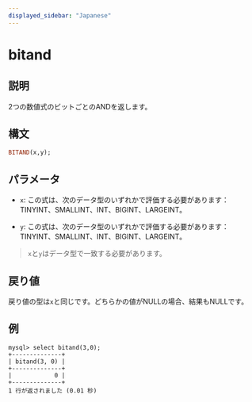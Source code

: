 ```yaml
---
displayed_sidebar: "Japanese"
---
```


# bitand

## 説明

2つの数値式のビットごとのANDを返します。

## 構文

```Haskell
BITAND(x,y);
```

## パラメータ

- `x`: この式は、次のデータ型のいずれかで評価する必要があります：TINYINT、SMALLINT、INT、BIGINT、LARGEINT。

- `y`: この式は、次のデータ型のいずれかで評価する必要があります：TINYINT、SMALLINT、INT、BIGINT、LARGEINT。

> `x`と`y`はデータ型で一致する必要があります。

## 戻り値

戻り値の型は`x`と同じです。どちらかの値がNULLの場合、結果もNULLです。

## 例

```Plain Text
mysql> select bitand(3,0);
+--------------+
| bitand(3, 0) |
+--------------+
|            0 |
+--------------+
1 行が返されました (0.01 秒)
```
